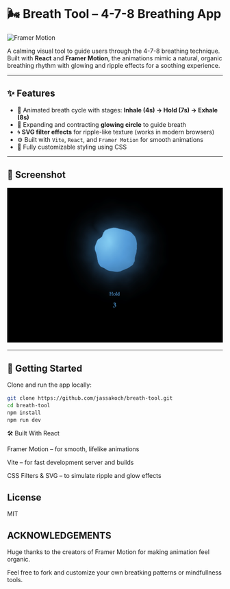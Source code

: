 # 🌬️ Breath Tool – 4-7-8 Breathing App

![Framer Motion](https://img.shields.io/badge/Framer--Motion-%23e86cfc?logo=framer&logoColor=white&style=for-the-badge)



A calming visual tool to guide users through the 4-7-8 breathing technique. Built with **React** and **Framer Motion**, the animations mimic a natural, organic breathing rhythm with glowing and ripple effects for a soothing experience.

---

## ✨ Features

- 🌟 Animated breath cycle with stages: **Inhale (4s) → Hold (7s) → Exhale (8s)**
- 💨 Expanding and contracting **glowing circle** to guide breath
- 🌀 **SVG filter effects** for ripple-like texture (works in modern browsers)
- ⚙️ Built with `Vite`, `React`, and `Framer Motion` for smooth animations
- 💅 Fully customizable styling using CSS

---

## 📸 Screenshot

![Screenshot of Breath Tool](./src/assets/breath-screenshot.png)

---

## 🚀 Getting Started

Clone and run the app locally:

```bash
git clone https://github.com/jassakoch/breath-tool.git
cd breath-tool
npm install
npm run dev 
```


🛠️ Built With
React

Framer Motion – for smooth, lifelike animations

Vite – for fast development server and builds

CSS Filters & SVG – to simulate ripple and glow effects


## License
MIT 

## ACKNOWLEDGEMENTS

Huge thanks to the creators of Framer Motion for making animation feel organic.

Feel free to fork and customize your own breatking patterns or mindfullness tools.
